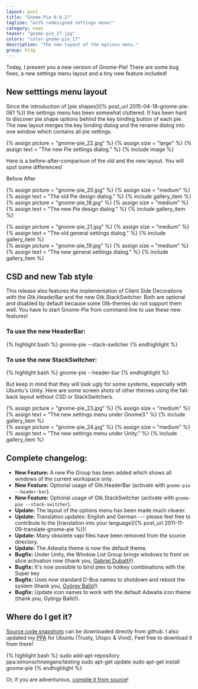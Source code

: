 ```yaml
---
layout: post
title: "Gnome-Pie 0.6.2!"
tagline: "with redesigned settings menu!"
category: news
teaser: "gnome-pie_17.jpg"
colors: "color-gnome-pie_17"
description: "The new layout of the options menu."
group: blog
---
```


Today, I present you a new version of Gnome-Pie! There are some bug fixes, a new settings menu layout and a tiny new feature included!

<!--more-->

## New setttings menu layout

Since the introduction of [pie shapes]({% post_url 2015-04-18-gnome-pie-061 %}) the settings menu has been somewhat cluttered. It has been hard to discover pie shape options behind the key binding button of each pie. The new layout merges the key binding dialog and the rename dialog into one window which contains all pie settings.

{% assign picture = "gnome-pie_22.jpg" %}
{% assign size = "large" %}
{% assign text = "The new Pie settings dialog." %}
{% include image %}

Here is a before-after-comparison of the old and the new layout. You will spot some differences!

Before <span class="pull-right">After</span>

<p>
    <div class="row magnific-gallery">
        <div class="col-xs-6">
            {% assign picture = "gnome-pie_20.jpg" %}
            {% assign size = "medium" %}
            {% assign text = "The old Pie design dialog." %}
            {% include gallery_item %}
        </div>
        <div class="col-xs-6">
            {% assign picture = "gnome-pie_18.jpg" %}
            {% assign size = "medium" %}
            {% assign text = "The new Pie design dialog." %}
            {% include gallery_item %}
        </div>
    </div>
</p>

<p>
    <div class="row magnific-gallery">
        <div class="col-xs-6">
            {% assign picture = "gnome-pie_21.jpg" %}
            {% assign size = "medium" %}
            {% assign text = "The old general settings dialog." %}
            {% include gallery_item %}
        </div>
        <div class="col-xs-6">
            {% assign picture = "gnome-pie_19.jpg" %}
            {% assign size = "medium" %}
            {% assign text = "The new general settings dialog." %}
            {% include gallery_item %}
        </div>
    </div>
</p>

## CSD and new Tab style

This release also features the implementation of Client Side Decorations with the Gtk.HeaderBar and the new Gtk.StackSwitcher. Both are optional and disabled by default because some Gtk-themes do not support them well. You have to start Gnome-Pie from command line to use these new features!

### To use the new HeaderBar:
<p></p>
{% highlight bash %}
gnome-pie --stack-switcher
{% endhighlight %}

### To use the new StackSwitcher:
<p></p>
{% highlight bash %}
gnome-pie --header-bar
{% endhighlight %}

But keep in mind that they will look ugly for some systems, especially with Ubuntu's Unity. Here are some screen shots of other themes using the fall-back layout without CSD or StackSwitchers.

<p>
    <div class="row magnific-gallery">
        <div class="col-xs-6">
            {% assign picture = "gnome-pie_23.jpg" %}
            {% assign size = "medium" %}
            {% assign text = "The new settings menu under Gnome3." %}
            {% include gallery_item %}
        </div>
        <div class="col-xs-6">
            {% assign picture = "gnome-pie_24.jpg" %}
            {% assign size = "medium" %}
            {% assign text = "The new settings menu under Unity." %}
            {% include gallery_item %}
        </div>
    </div>
</p>

## Complete changelog:

* **New Feature:** A new Pie Group has been added which shows all windows of the current workspace only.
* **New Feature:** Optional usage of Gtk.HeaderBar (activate with `gnome-pie --header-bar`).
* **New Feature:** Optional usage of Gtk.StackSwitcher (activate with `gnome-pie --stack-switcher`).
* **Update:** The layout of the options menu has been made much clearer.
* **Update:** Translation updates: English and German --- please feel free to contribute to the [translation into your language]({% post_url 2011-11-09-translate-gnome-pie %})!
* **Update:** Many obsolete vapi files have been removed from the source directory.
* **Update:** The Adwaita theme is now the default theme.
* **Bugfix:** Under Unity, the Window List Group brings windows to front on slice activation now (thank you, [Gabriel Dubatti](https://github.com/gabdub)!).
* **Bugfix:** It's now possible to bind pies to hotkey combinations with the Super key
* **Bugfix:** Uses now standard D-Bus names to shutdown and reboot the system (thank you, [György Balló](https://github.com/City-busz)!).
* **Bugfix:** Update icon names to work with the default Adwaita icon theme (thank you, György Balló!).

## Where do I get it?

[Source code snapshots](https://github.com/Simmesimme/Gnome-Pie/tags) can be downloaded directly from github. I also updated my [PPA](https://launchpad.net/~simonschneegans/+archive/ubuntu/testing) for Ubuntu (Trusty, Utopic & Vivid). Feel free to download it from there!

{% highlight bash %}
sudo add-apt-repository ppa:simonschneegans/testing
sudo apt-get update
sudo apt-get install gnome-pie
{% endhighlight %}

Or, if you are adventurous, [compile it from source](/gnome-pie.html#toc5)!
